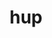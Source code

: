 ---
category: 3-letters
denotation: null
name: hup
reference_link: https://www.etymonline.com/word/hup
root_language: null
root_name: null
title: hup
type: free
word_sums:
- respelling: hup
  sum: 'Hup + '
---